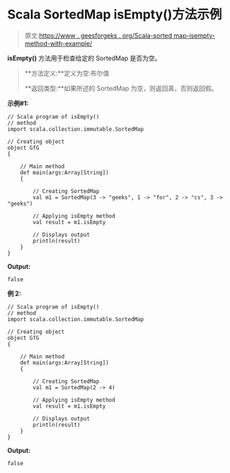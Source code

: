 # Scala SortedMap isEmpty()方法示例

> 原文:[https://www . geesforgeks . org/Scala-sorted map-isempty-method-with-example/](https://www.geeksforgeeks.org/scala-sortedmap-isempty-method-with-example/)

**isEmpty()** 方法用于检查给定的 SortedMap 是否为空。

> **方法定义:**定义为空:布尔值
> 
> **返回类型:**如果所述的 SortedMap 为空，则返回真，否则返回假。

**示例#1:**

```
// Scala program of isEmpty()
// method
import scala.collection.immutable.SortedMap

// Creating object
object GfG
{ 

    // Main method
    def main(args:Array[String])
    {

        // Creating SortedMap
        val m1 = SortedMap(3 -> "geeks", 1 -> "for", 2 -> "cs", 3 -> "geeks")

        // Applying isEmpty method 
        val result = m1.isEmpty

        // Displays output
        println(result)
    }
}
```

**Output:**

```
false

```

**例 2:**

```
// Scala program of isEmpty()
// method
import scala.collection.immutable.SortedMap

// Creating object
object GfG
{ 

    // Main method
    def main(args:Array[String])
    {

        // Creating SortedMap
        val m1 = SortedMap(2 -> 4)

        // Applying isEmpty method 
        val result = m1.isEmpty

        // Displays output
        println(result)
    }
}
```

**Output:**

```
false

```